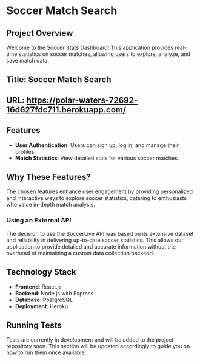 <!-- # Soccer Match Search API

This is the API for the Soccer Match Search project.

## API Endpoint

You can access the API at the following link:

[API Link](http://localhost:3001)

## Database Schema

The database schema for this project is defined in the `schema.sql` file located in the root directory of this repository.

## Project Setup

 -->

# Soccer Match Search 

## Project Overview
Welcome to the Soccer Stats Dashboard! This application provides real-time statistics on soccer matches, allowing users to explore, analyze, and save match data.

## Title: Soccer Match Search
## URL: https://polar-waters-72692-16d627fdc711.herokuapp.com/


## Features
- **User Authentication**: Users can sign up, log in, and manage their profiles.
- **Match Statistics**: View detailed stats for various soccer matches.


## Why These Features?
The chosen features enhance user engagement by providing personalized and interactive ways to explore soccer statistics, catering to enthusiasts who value in-depth match analysis.

### Using an External API
The decision to use the SoccerLive API was based on its extensive dataset and reliability in delivering up-to-date soccer statistics. This allows our application to provide detailed and accurate information without the overhead of maintaining a custom data collection backend.


## Technology Stack
- **Frontend**: React.js
- **Backend**: Node.js with Express
- **Database**: PostgreSQL
- **Deployment**: Heroku

## Running Tests
Tests are currently in development and will be added to the project repository soon. This section will be updated accordingly to guide you on how to run them once available.

